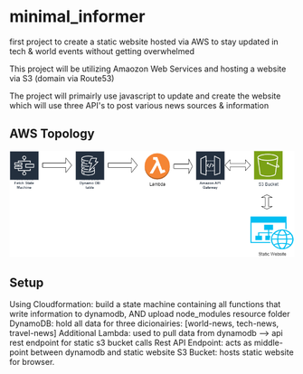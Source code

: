 # minimal_informer
first project to create a static website hosted via AWS to stay updated in tech &amp; world events without getting overwhelmed

This project will be utilizing Amaozon Web Services and hosting a website via S3 (domain via Route53)

The project will primairly use javascript to update and create the website which will use three API's to post various news sources & information

## AWS Topology
![Diagram](images/chart.drawio.png)

## Setup
Using Cloudformation: build a state machine containing all functions that write information to dynamodb, AND upload node_modules resource folder 
DynamoDB: hold all data for three dicionairies: [world-news, tech-news, travel-news] 
Additional Lambda: used to pull data from dynamodb --> api rest endpoint for static s3 bucket calls
Rest API Endpoint: acts as middle-point between dynamodb and static website 
S3 Bucket: hosts static website for browser. 